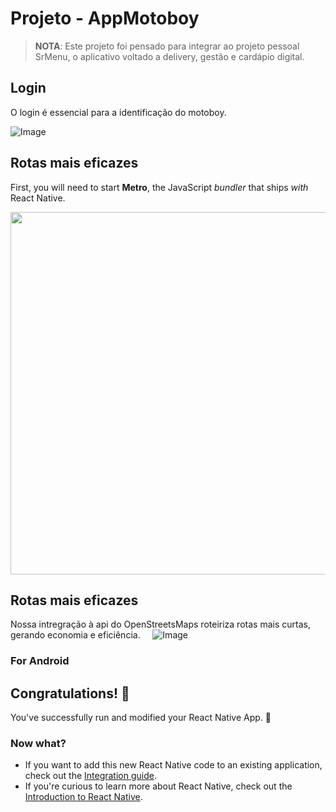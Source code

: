 
# Projeto - AppMotoboy

>**NOTA**: Este projeto foi pensado para integrar ao projeto pessoal SrMenu, o aplicativo voltado a delivery, gestão e cardápio digital. 

## Login
O login é essencial para a identificação do motoboy.

![Image](https://github.com/user-attachments/assets/a0cc652d-76ec-4186-8c39-0c95d1116fdf)

## Rotas mais eficazes
First, you will need to start **Metro**, the JavaScript _bundler_ that ships _with_ React Native.

<img src="https://github.com/user-attachments/assets/812daad8-c249-4100-8aaa-e34a0308db51" width="580" />


## Rotas mais eficazes
Nossa intregração à api do OpenStreetsMaps roteiriza rotas mais curtas, gerando economia e eficiência. &nbsp;&nbsp;&nbsp;
![Image](https://github.com/user-attachments/assets/75b71ecc-39f6-4f44-816c-ee624d82016f)




### For Android






   

## Congratulations! :tada:

You've successfully run and modified your React Native App. :partying_face:

### Now what?

- If you want to add this new React Native code to an existing application, check out the [Integration guide](https://reactnative.dev/docs/integration-with-existing-apps).
- If you're curious to learn more about React Native, check out the [Introduction to React Native](https://reactnative.dev/docs/getting-started).
